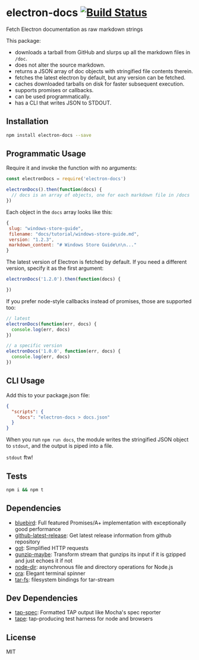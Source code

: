 # electron-docs [![Build Status](https://travis-ci.org/zeke/electron-docs.svg?branch=master)](https://travis-ci.org/zeke/electron-docs)

Fetch Electron documentation as raw markdown strings

This package:

- downloads a tarball from GitHub and slurps up all the markdown files in `/doc`.
- does not alter the source markdown.
- returns a JSON array of doc objects with stringified file contents therein.
- fetches the latest electron by default, but any version can be fetched.
- caches downloaded tarballs on disk for faster subsequent execution.
- supports promises or callbacks.
- can be used programmatically.
- has a CLI that writes JSON to STDOUT.

## Installation

```sh
npm install electron-docs --save
```

## Programmatic Usage

Require it and invoke the function with no arguments:

```js
const electronDocs = require('electron-docs')

electronDocs().then(function(docs) {
  // docs is an array of objects, one for each markdown file in /docs
})
```

Each object in the `docs` array looks like this:

```js
{
 slug: "windows-store-guide",
 filename: "docs/tutorial/windows-store-guide.md",
 version: "1.2.3",
 markdown_content: "# Windows Store Guide\n\n..."
}
```

The latest version of Electron is fetched by default. If you need a different
version, specify it as the first argument:

```js
electronDocs('1.2.0').then(function(docs) {

})
```

If you prefer node-style callbacks instead of promises, those are supported too:

```js
// latest
electronDocs(function(err, docs) {
  console.log(err, docs)
})

// a specific version
electronDocs('1.0.0', function(err, docs) {
  console.log(err, docs)
})
```

## CLI Usage

Add this to your package.json file:

```json
{
  "scripts": {
    "docs": "electron-docs > docs.json"
  }
}
```

When you run `npm run docs`, the module writes the stringified JSON object to
`stdout`, and the output is piped into a file.

`stdout` ftw!

## Tests

```sh
npm i && npm t
```

## Dependencies

- [bluebird](https://github.com/petkaantonov/bluebird): Full featured Promises/A+ implementation with exceptionally good performance
- [github-latest-release](https://github.com/chentsulin/github-latest-release): Get latest release information from github repository
- [got](https://github.com/sindresorhus/got): Simplified HTTP requests
- [gunzip-maybe](https://github.com/mafintosh/gunzip-maybe): Transform stream that gunzips its input if it is gzipped and just echoes it if not
- [node-dir](https://github.com/fshost/node-dir): asynchronous file and directory operations for Node.js
- [ora](https://github.com/sindresorhus/ora): Elegant terminal spinner
- [tar-fs](https://github.com/mafintosh/tar-fs): filesystem bindings for tar-stream

## Dev Dependencies

- [tap-spec](https://github.com/scottcorgan/tap-spec): Formatted TAP output like Mocha&#39;s spec reporter
- [tape](https://github.com/substack/tape): tap-producing test harness for node and browsers


## License

MIT
